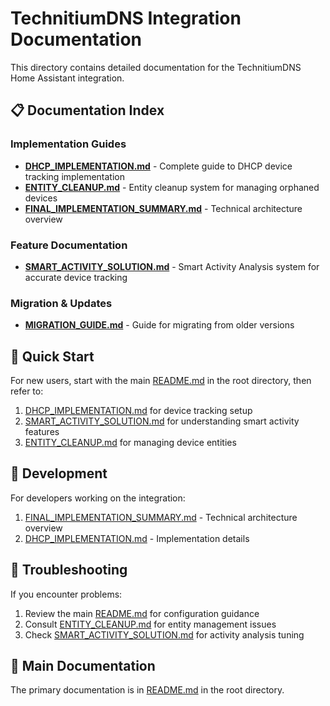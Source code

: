 # TechnitiumDNS Integration Documentation

This directory contains detailed documentation for the TechnitiumDNS Home Assistant integration.

## 📋 Documentation Index

### Implementation Guides
- **[DHCP_IMPLEMENTATION.md](DHCP_IMPLEMENTATION.md)** - Complete guide to DHCP device tracking implementation
- **[ENTITY_CLEANUP.md](ENTITY_CLEANUP.md)** - Entity cleanup system for managing orphaned devices
- **[FINAL_IMPLEMENTATION_SUMMARY.md](FINAL_IMPLEMENTATION_SUMMARY.md)** - Technical architecture overview

### Feature Documentation
- **[SMART_ACTIVITY_SOLUTION.md](SMART_ACTIVITY_SOLUTION.md)** - Smart Activity Analysis system for accurate device tracking

### Migration & Updates
- **[MIGRATION_GUIDE.md](MIGRATION_GUIDE.md)** - Guide for migrating from older versions

## 🚀 Quick Start

For new users, start with the main [README.md](../README.md) in the root directory, then refer to:

1. [DHCP_IMPLEMENTATION.md](DHCP_IMPLEMENTATION.md) for device tracking setup
2. [SMART_ACTIVITY_SOLUTION.md](SMART_ACTIVITY_SOLUTION.md) for understanding smart activity features
3. [ENTITY_CLEANUP.md](ENTITY_CLEANUP.md) for managing device entities

## 🔧 Development

For developers working on the integration:

1. [FINAL_IMPLEMENTATION_SUMMARY.md](FINAL_IMPLEMENTATION_SUMMARY.md) - Technical architecture overview
2. [DHCP_IMPLEMENTATION.md](DHCP_IMPLEMENTATION.md) - Implementation details

## 🐛 Troubleshooting

If you encounter problems:

1. Review the main [README.md](../README.md) for configuration guidance
2. Consult [ENTITY_CLEANUP.md](ENTITY_CLEANUP.md) for entity management issues
3. Check [SMART_ACTIVITY_SOLUTION.md](SMART_ACTIVITY_SOLUTION.md) for activity analysis tuning

## 📖 Main Documentation

The primary documentation is in [README.md](../README.md) in the root directory.
